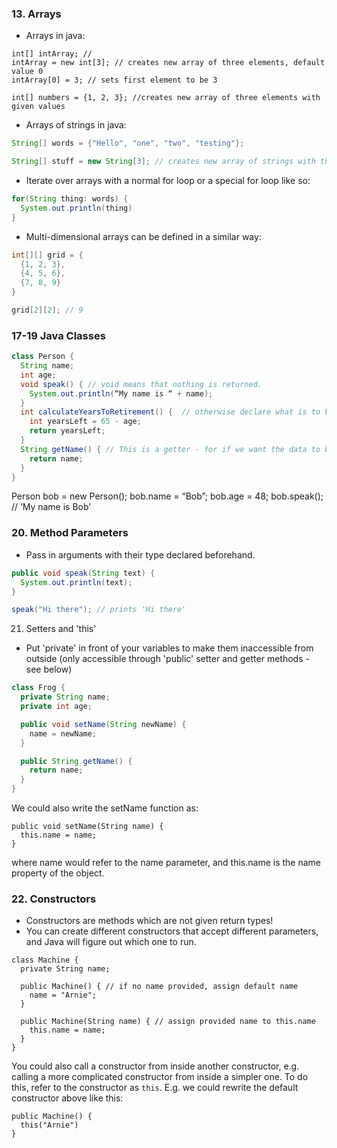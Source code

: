 ### 13. Arrays
* Arrays in java: 
```
int[] intArray; //
intArray = new int[3]; // creates new array of three elements, default value 0
intArray[0] = 3; // sets first element to be 3

int[] numbers = {1, 2, 3}; //creates new array of three elements with given values
```
* Arrays of strings in java:
```java
String[] words = {"Hello", "one", "two", "testing"};

String[] stuff = new String[3]; // creates new array of strings with three elements (default value null)
```
* Iterate over arrays with a normal for loop or a special for loop like so:
```java
for(String thing: words) {
  System.out.println(thing)
}
```
* Multi-dimensional arrays can be defined in a similar way: 
```java
int[][] grid = {
  {1, 2, 3},
  {4, 5, 6},
  {7, 8, 9}
}

grid[2][2]; // 9
```

### 17-19 Java Classes

```java
class Person {
  String name;
  int age;
  void speak() { // void means that nothing is returned.
    System.out.println(“My name is “ + name);
  }
  int calculateYearsToRetirement() {  // otherwise declare what is to be returned like this
    int yearsLeft = 65 - age;
    return yearsLeft;
  }
  String getName() { // This is a getter - for if we want the data to be private.
    return name;
  }
}
```

Person bob = new Person();
bob.name = “Bob”;
bob.age = 48;
bob.speak(); // ‘My name is Bob’

### 20. Method Parameters

* Pass in arguments with their type declared beforehand.

```java
public void speak(String text) {
  System.out.println(text);
}

speak("Hi there"); // prints 'Hi there'
```

21. Setters and 'this'
* Put 'private' in front of your variables to make them inaccessible from outside (only accessible through 'public' setter and getter methods - see below)

```java
class Frog {
  private String name;
  private int age;

  public void setName(String newName) {
    name = newName;
  }

  public String getName() {
    return name;
  }
}
```
We could also write the setName function as:
```
public void setName(String name) {
  this.name = name;
}
```
where name would refer to the name parameter, and this.name is the name property of the object.

### 22. Constructors
* Constructors are methods which are not given return types!
* You can create different constructors that accept different parameters, and Java will figure out which one to run. 

```
class Machine {
  private String name;

  public Machine() { // if no name provided, assign default name
    name = "Arnie";
  }

  public Machine(String name) { // assign provided name to this.name
    this.name = name;
  }
}
```

You could also call a constructor from inside another constructor, e.g. calling a more complicated constructor from inside a simpler one. To do this, refer to the constructor as `this`. E.g. we could rewrite the default constructor above like this:
```
public Machine() {
  this("Arnie")
}
```
